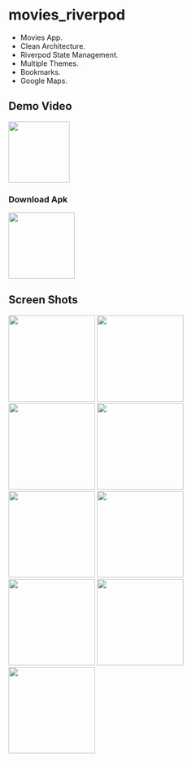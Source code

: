 # movies_riverpod
 
- Movies App.
- Clean Architecture.
- Riverpod State Management.
- Multiple Themes.
- Bookmarks.
- Google Maps.

## Demo Video
<a href="https://youtu.be/-7CbzkRvySs"><img src="https://upload.wikimedia.org/wikipedia/commons/thumb/e/e1/Logo_of_YouTube_%282015-2017%29.svg/2560px-Logo_of_YouTube_%282015-2017%29.svg.png" width="120"></img></a>


### Download Apk
<a href="https://github.com/mo7amedaliEbaid/movies_riverpod/releases/download/v1.0.0/movies-riverpod.apk"><img src="https://playerzon.com/asset/download.png" width="130"></img></a>
<br />


## Screen Shots

<p float="left">
   <img src="https://github.com/mo7amedaliEbaid/movies_riverpod/blob/d044e3c1b86356c5dad1392a78ec978a3b61e72a/screenshots/details.jpg" width="170" />
   <img src="https://github.com/mo7amedaliEbaid/movies_riverpod/blob/495018f2b45dd20cb47c7e2cc336279c5174b34e/screenshots/detailslight.jpg" width="170" />
   <img src="https://github.com/mo7amedaliEbaid/movies_riverpod/blob/d044e3c1b86356c5dad1392a78ec978a3b61e72a/screenshots/drawe-light.jpg" width="170" />
   <img src="https://github.com/mo7amedaliEbaid/movies_riverpod/blob/d044e3c1b86356c5dad1392a78ec978a3b61e72a/screenshots/fav.jpg" width="170" />
   <img src="https://github.com/mo7amedaliEbaid/movies_riverpod/blob/d044e3c1b86356c5dad1392a78ec978a3b61e72a/screenshots/homedark.jpg" width="170" />
   <img src="https://github.com/mo7amedaliEbaid/movies_riverpod/blob/d044e3c1b86356c5dad1392a78ec978a3b61e72a/screenshots/homelight.jpg" width="170" />
   <img src="https://github.com/mo7amedaliEbaid/movies_riverpod/blob/d044e3c1b86356c5dad1392a78ec978a3b61e72a/screenshots/notidark.jpg" width="170" />
   <img src="https://github.com/mo7amedaliEbaid/movies_riverpod/blob/b4fe4be00483dd40cfc78c66f71d37bdf526cf22/screenshots/upcominglight.jpg" width="170" />
   <img src="https://github.com/mo7amedaliEbaid/movies_riverpod/blob/b4fe4be00483dd40cfc78c66f71d37bdf526cf22/screenshots/upcoming_dark.jpg" width="170" />
</p>




